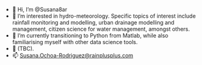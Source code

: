 - 👋 Hi, I’m @Susana8ar
- 👀 I’m interested in hydro-meteorology. Specific topics of interest include rainfall monitoring and modelling, urban drainage modelling and management, citizen science for water management, amongst others.
- 🌱 I’m currently transitioning to Python from Matlab, while also familiarising myself with other data science tools.
- 💞️ (TBC).
- 📫 Susana.Ochoa-Rodriguez@rainplusplus.com

<!---
Susana8ar/Susana8ar is a ✨ special ✨ repository because its `README.md` (this file) appears on your GitHub profile.
You can click the Preview link to take a look at your changes.
--->
